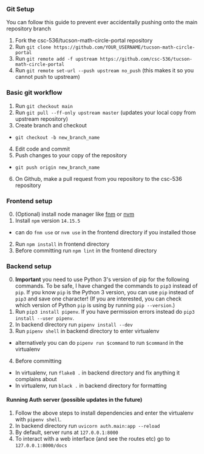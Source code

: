 ### Git Setup 
You can follow this guide to prevent ever accidentally pushing onto the main repository branch

1. Fork the csc-536/tucson-math-circle-portal repository
2. Run `git clone https://github.com/YOUR_USERNAME/tucson-math-circle-portal` 
3. Run `git remote add -f upstream https://github.com/csc-536/tucson-math-circle-portal`
4. Run `git remote set-url --push upstream no_push` (this makes it so you cannot push to upstream)

### Basic git workflow
1. Run `git checkout main`
2. Run `git pull --ff-only upstream master` (updates your local copy from upstream repository)
3. Create branch and checkout
  - `git checkout -b new_branch_name`
4. Edit code and commit
5. Push changes to your copy of the repository
  - `git push origin new_branch_name`
6. On Github, make a pull request from you repository to the csc-536 repository

### Frontend setup
0. (Optional) install node manager like [fnm](https://github.com/Schniz/fnm) or [nvm](https://github.com/nvm-sh/nvm)
1. Install `npm` version `14.15.5` 
  - can do `fnm use` or `nvm use` in the frontend directory if you installed those
2. Run `npm install` in frontend directory
3. Before committing run `npm lint` in the frontend directory

### Backend setup
0. **Important** you need to use Python 3's version of pip for the following commands. To be safe, I have changed the commands to `pip3` instead of `pip`.  If you know `pip` is the Python 3 version, you can use `pip` instead of `pip3` and save one character!
(If you are interested, you can check which version of Python `pip` is using by running `pip --version`.)
1. Run `pip3 install pipenv`. If you have permission errors instead do `pip3 install --user pipenv`.
2. In backend directory run `pipenv install --dev`
3. Run `pipenv shell` in backend directory to enter virtualenv 
  - alternatively you can do `pipenv run $command` to run `$command` in the virtualenv
4. Before committing
  - In virtualenv, run `flake8 .` in backend directory and fix anything it complains about
  - In virtualenv, run `black .` in backend directory for formatting

#### Running Auth server (possible updates in the future)
1. Follow the above steps to install dependencies and enter the virtualenv with `pipenv shell`.
2. In backend directory run `uvicorn auth.main:app --reload`
3. By default, server runs at `127.0.0.1:8000`
4. To interact with a web interface (and see the routes etc) go to `127.0.0.1:8000/docs`
